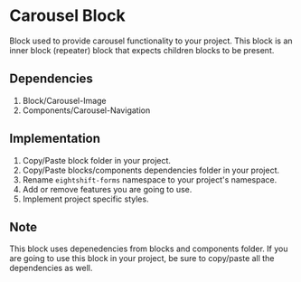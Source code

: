 # Carousel Block

Block used to provide carousel functionality to your project. This block is an inner block (repeater) block that expects children blocks to be present.

## Dependencies

1. Block/Carousel-Image
2. Components/Carousel-Navigation

## Implementation

1. Copy/Paste block folder in your project.
2. Copy/Paste blocks/components dependencies folder in your project.
3. Rename `eightshift-forms` namespace to your project's namespace.
4. Add or remove features you are going to use.
5. Implement project specific styles.

## Note

This block uses depenedencies from blocks and components folder. If you are going to use this block in your project, be sure to copy/paste all the dependencies as well.

